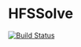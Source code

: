 # HFSSolve

[![Build Status](https://travis-ci.org/joshjob42/HFSSolve.jl.svg?branch=master)](https://travis-ci.org/joshjob42/HFSSolve.jl)
